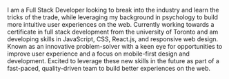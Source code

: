 I am a Full Stack Developer looking to break into the industry and learn the tricks of the trade, while leveraging my background in psychology to build more intuitive user experiences on the web. Currently working towards a certificate in full stack development from the university of Toronto and am developing skills in JavaScript, CSS, React.js, and responsive web design. Known as an innovative problem-solver with a keen eye for opportunities to improve user experience and a focus on mobile-first design and development. Excited to leverage these new skills in the future as part of a fast-paced, quality-driven team to build better experiences on the web.
<!--
**Deiondrae/Deiondrae** is a ✨ _special_ ✨ repository because its `README.md` (this file) appears on your GitHub profile.

Here are some ideas to get you started:

- 🔭 I’m currently working on ...
- 🌱 I’m currently learning ...
- 👯 I’m looking to collaborate on ...
- 🤔 I’m looking for help with ...
- 💬 Ask me about ...
- 📫 How to reach me: ...
- 😄 Pronouns: ...
- ⚡ Fun fact: ...
-->
